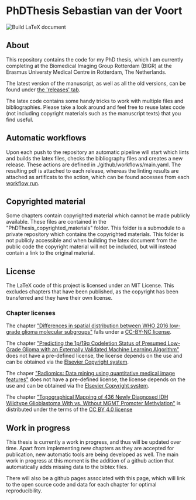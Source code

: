 # PhDThesis Sebastian van der Voort

![Build LaTeX document](https://github.com/Svdvoort/PhDThesis/workflows/Build%20LaTeX%20document/badge.svg)

## About

This repository contains the code for my PhD thesis, which I am currently completing at the Biomedical Imaging Group Rotterdam (BIGR) at the Erasmus Universty Medical Centre in Rotterdam, The Netherlands.

The latest version of the manuscript, as well as all the old versions, can be found under [the 'releases' tab](https://github.com/Svdvoort/PhDThesis/releases).

The latex code contains some handy tricks to work with multiple files and bibliographies. Please take a look around and feel free to reuse latex code (not including copyright materials such as the manuscript texts) that you find useful.

## Automatic workflows

Upon each push to the repository an automatic pipeline will start which lints and builds the latex files, checks the bibliography files and creates a new release. These actions are defined in ./github/workflows/main.yaml.
The resulting pdf is attached to each release, whereas the linting results are attached as artificats to the action, which can be found accesses from each [workflow run](https://github.com/Svdvoort/PhDThesis/actions?query=workflow%3A%22Build+LaTeX+document%22).

## Copyrighted material

Some chapters contain copyrighted material which cannot be made publicly available. These files are contained in the "PhDThesis_copyrighted_materials" folder.
This folder is a submodule to a private repository which contains the copyrighted materials.
This folder is not publicly accessible and when building the latex document from the public code the copyright material will not be included, but will instead contain a link to the original material.

## License

The LaTeX code of this project is licensed under an MIT License.
This excludes chapters that have been published, as the copyright has been transferred and they have their own license.

### Chapter licenses

The chapter ["Differences in spatial distribution between WHO 2016 low-grade glioma molecular subgroups"](https://academic.oup.com/noa/article/1/1/vdz001/5509818) falls under a [CC-BY-NC license](https://creativecommons.org/licenses/by-nc/4.0/).

The chapter ["Predicting the 1p/19q Codeletion Status of Presumed Low-Grade Glioma with an Externally Validated Machine Learning Algorithm"](https://clincancerres.aacrjournals.org/content/25/24/7455.abstract) does not have a pre-defined license, the license depends on the  use and can be obtained via the [Elsevier Copyright system](https://s100.copyright.com/AppDispatchServlet?publisherName=aacr&publication=clincanres&title=Predicting%20the%201p/19q%20Codeletion%20Status%20of%20Presumed%20Low-Grade%20Glioma%20with%20an%20Externally%20Validated%20Machine%20Learning%20Algorithm&publicationDate=2019-12-15&author=Sebastian%20R.%20van%20der%20Voort%2CFatih%20Incekara%2CMaarten%20M.J.%20Wijnenga%2CGeorgios%20Kapas%2CMayke%20Gardeniers%2CJoost%20W.%20Schouten%2CMartijn%20P.A.%20Starmans%2CRishie%20Nandoe%20Tewarie%2CGeert%20J.%20Lycklama%2CPim%20J.%20French%2CHendrikus%20J.%20Dubbink%2CMartin%20J.%20van%20den%20Bent%2CArnaud%20J.P.E.%20Vincent%2CWiro%20J.%20Niessen%2CStefan%20Klein%2CMarion%20Smits&contentID=clincanres%3B25/24/7455&volumeNum=25&issueNum=24&startPage=7455&endPage=7462&numPages=8&copyright=American%20Association%20for%20Cancer%20Research&orderBeanReset=true).

The chaper ["Radiomics: Data mining using quantitative medical image features"](https://www.sciencedirect.com/science/article/pii/B9780128161760000235) does not have a pre-defined license, the license depends on the use and can be obtained via the [Elsevier Copyright system](https://s100.copyright.com/AppDispatchServlet?publisherName=ELS&contentID=B9780128161760000235&orderBeanReset=true).

The chapter ["Topographical Mapping of 436 Newly Diagnosed IDH Wildtype Glioblastoma With vs. Without MGMT Promoter Methylation"](https://www.frontiersin.org/articles/10.3389/fonc.2020.00596/full) is distributed under the terms of the [CC BY 4.0 license](https://creativecommons.org/licenses/by/4.0/)

## Work in progress

This thesis is currently a work in progress, and thus will be updated over time.
Apart from implementing new chapters as they are accepted for publication, new automatic tools are being developed as well.
The main work in progress at this moment is the addition of a github action that automatically adds missing data to the bibtex files.

There will also be a github pages associated with this page, which will link to the open source code and data for each chapter for optimal reproducibility.
